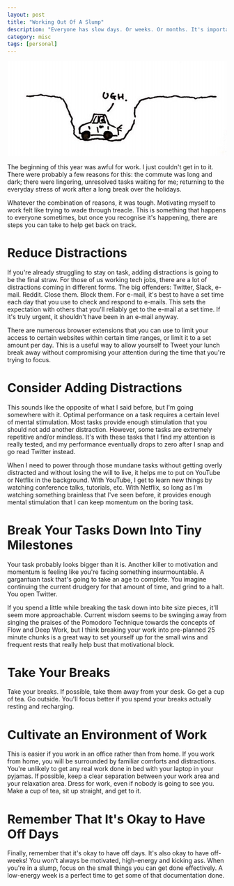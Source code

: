 ```yaml
---
layout: post
title: "Working Out Of A Slump"
description: "Everyone has slow days. Or weeks. Or months. It's important to know how to give yourself a reset and get back into gear."
category: misc
tags: [personal]
---
```


<img src="/assets/images/slump.jpeg">

The beginning of this year was awful for work. I just couldn't get in to it. There were probably a few reasons for this: the commute was long and dark; there were lingering, unresolved tasks waiting for me; returning to the everyday stress of work after a long break over the holidays.

Whatever the combination of reasons, it was tough. Motivating myself to work felt like trying to wade through treacle. This is something that happens to everyone sometimes, but once you recognise it's happening, there are steps you can take to help get back on track.

# Reduce Distractions

If you're already struggling to stay on task, adding distractions is going to be the final straw. For those of us working tech jobs, there are a lot of distractions coming in different forms. The big offenders: Twitter, Slack, e-mail. Reddit. Close them. Block them. For e-mail, it's best to have a set time each day that you use to check and respond to e-mails. This sets the expectation with others that you'll reliably get to the e-mail at a set time. If it's truly urgent, it shouldn't have been in an e-mail anyway.

There are numerous browser extensions that you can use to limit your access to certain websites within certain time ranges, or limit it to a set amount per day. This is a useful way to allow yourself to Tweet your lunch break away without compromising your attention during the time that you're trying to focus.

# Consider Adding Distractions

This sounds like the opposite of what I said before, but I'm going somewhere with it. Optimal performance on a task requires a certain level of mental stimulation. Most tasks provide enough stimulation that you should not add another distraction. However, some tasks are extremely repetitive and/or mindless. It's with these tasks that I find my attention is really tested, and my performance eventually drops to zero after I snap and go read Twitter instead.

When I need to power through those mundane tasks without getting overly distracted and without losing the will to live, it helps me to put on YouTube or Netflix in the background. With YouTube, I get to learn new things by watching conference talks, tutorials, etc. With Netflix, so long as I'm watching something brainless that I've seen before, it provides enough mental stimulation that I can keep momentum on the boring task.

# Break Your Tasks Down Into Tiny Milestones

Your task probably looks bigger than it is. Another killer to motivation and momentum is feeling like you're facing something insurmountable. A gargantuan task that's going to take an age to complete. You imagine continuing the current drudgery for that amount of time, and grind to a halt. You open Twitter.

If you spend a little while breaking the task down into bite size pieces, it'll seem more approachable. Current wisdom seems to be swinging away from singing the praises of the Pomodoro Technique towards the concepts of Flow and Deep Work, but I think breaking your work into pre-planned 25 minute chunks is a great way to set yourself up for the small wins and frequent rests that really help bust that motivational block.

# Take Your Breaks

Take your breaks. If possible, take them away from your desk. Go get a cup of tea. Go outside. You'll focus better if you spend your breaks actually resting and recharging.

# Cultivate an Environment of Work

This is easier if you work in an office rather than from home. If you work from home, you will be surrounded by familiar comforts and distractions. You're unlikely to get any real work done in bed with your laptop in your pyjamas. If possible, keep a clear separation between your work area and your relaxation area. Dress for work, even if nobody is going to see you. Make a cup of tea, sit up straight, and get to it.

# Remember That It's Okay to Have Off Days

Finally, remember that it's okay to have off days. It's also okay to have off-weeks! You won't always be motivated, high-energy and kicking ass. When you're in a slump, focus on the small things you can get done effectively. A low-energy week is a perfect time to get some of that documentation done.

